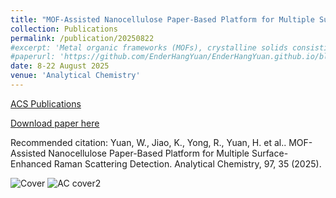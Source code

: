 ```yaml
---
title: "MOF-Assisted Nanocellulose Paper-Based Platform for Multiple Surface-Enhanced Raman Scattering Detection (Cover Paper)"
collection: Publications
permalink: /publication/20250822
#excerpt: 'Metal organic frameworks (MOFs), crystalline solids consisting of organic ligands and metal ions, have attracted increasing interest in various areas, including catalysis and biology. Functionalizable pore interiors and ultrahigh surface-to-volume ratios of MOFs make them excellent materials, especially for surface-enhanced Raman scattering (SERS) by the photoinduced charge transfer (PICT) between the MOFs and adsorbed molecules for SERS signal amplification. In our previous work, we demonstrated a p–n junction-assisted MOF substrate for enhancing the SERS signal through additional charge transfer, while the notable structural characteristics of MOFs benefit the SERS selectivity. However, due to this characteristic, a single MOF can only detect analytes at specific energy levels, thereby reducing the efficiency and limiting the detection range of SERS. To address this challenge, in this article, we attempted to synthesize multiple MOFs on the same substrate to achieve SERS with multiple detection functionality. In this study, we demonstrated a ZIF-8/Zn(OH)2 n–n junction SERS substrate, which can achieve a 4.44 nM limit of detection using methyl orange (MO) as a model analyte, by trapping the additional electrons from Zn(OH)2 to ZIF-8 to provide stronger electromagnetic enhancement. Then, we developed a multiple MOFs-based SERS analytical platform, incorporating both in situ ZIF-8 and ZIF-67, and utilized them together as SERS substrates. These two systems operated independently under different incident light wavelengths and successfully detected MO and Rhodamine 6G, respectively. Furthermore, this approach broadens the detection range of analytes while maintaining the tailorability and selectivity of MOF substrates simultaneously. This work offers a cutting-edge method for creating high-performance SERS substrates by demonstrating the ability to manipulate hot electrons for remarkable Raman amplification.'
#paperurl: 'https://github.com/EnderHangYuan/EnderHangYuan.github.io/blob/master/_publications/2025-8-22-mof-assisted-nanocellulose-paper-based-platform-for-multiple-surface-enhanced-raman-scattering-detection.pdf'
date: 8-22 August 2025
venue: 'Analytical Chemistry'
---
```


[ACS Publications](https://pubs.acs.org/doi/full/10.1021/acs.analchem.5c02659)

[Download paper here](https://github.com/EnderHangYuan/EnderHangYuan.github.io/blob/master/_publications/2025-8-22-mof-assisted-nanocellulose-paper-based-platform-for-multiple-surface-enhanced-raman-scattering-detection.pdf)

Recommended citation: Yuan, W., Jiao, K., Yong, R., Yuan, H. et al.. MOF-Assisted Nanocellulose Paper-Based Platform for Multiple Surface-Enhanced Raman Scattering Detection. Analytical Chemistry, 97, 35 (2025).

![Cover](https://pubs.acs.org/toc/ancham/97/35)
![AC cover2](https://github.com/user-attachments/assets/197b459f-a2e3-4d0e-aeeb-4a0c9c68df51)



